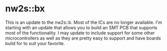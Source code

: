 # nw2s::bx

This is an update to the nw2s::b. Most of the ICs are no longer available. I'm starting with an update that allows you to build an SMT PCB that supports most of the functionality. I may update to include support for some other microcontrollers as well as they are pretty easy to support and have boards build for to suit your favorite. 